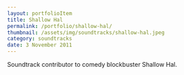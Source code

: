 ```yaml
---
layout: portfolioItem
title: Shallow Hal
permalink: /portfolio/shallow-hal/
thumbnail: /assets/img/soundtracks/shallow-hal.jpeg
category: soundtracks
date: 3 November 2011
---
```


Soundtrack contributor to comedy blockbuster Shallow Hal.
